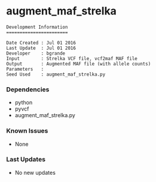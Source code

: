 # augment_maf_strelka

```
Development Information
=======================

Date Created : Jul 01 2016
Last Update  : Jul 01 2016
Developer    : bgrande
Input        : Strelka VCF file, vcf2maf MAF file
Output       : Augmented MAF file (with allele counts)
Parameters   : 
Seed Used    : augment_maf_strelka.py
```

### Dependencies

- python
- pyvcf
- augment_maf_strelka.py

### Known Issues

- None

### Last Updates

- No new updates
